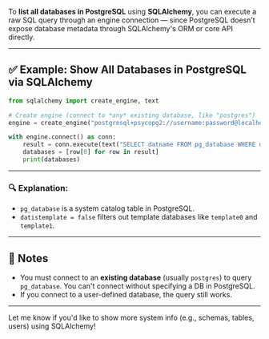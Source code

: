 To **list all databases in PostgreSQL** using **SQLAlchemy**, you can execute a raw SQL query through an engine connection — since PostgreSQL doesn’t expose database metadata through SQLAlchemy's ORM or core API directly.

---

## ✅ Example: Show All Databases in PostgreSQL via SQLAlchemy

```python
from sqlalchemy import create_engine, text

# Create engine (connect to *any* existing database, like "postgres")
engine = create_engine("postgresql+psycopg2://username:password@localhost:5432/postgres")

with engine.connect() as conn:
    result = conn.execute(text("SELECT datname FROM pg_database WHERE datistemplate = false;"))
    databases = [row[0] for row in result]
    print(databases)
```

---

### 🔍 Explanation:

* `pg_database` is a system catalog table in PostgreSQL.
* `datistemplate = false` filters out template databases like `template0` and `template1`.

---

## 🧠 Notes

* You must connect to an **existing database** (usually `postgres`) to query `pg_database`. You can't connect without specifying a DB in PostgreSQL.
* If you connect to a user-defined database, the query still works.

---

Let me know if you'd like to show more system info (e.g., schemas, tables, users) using SQLAlchemy!
